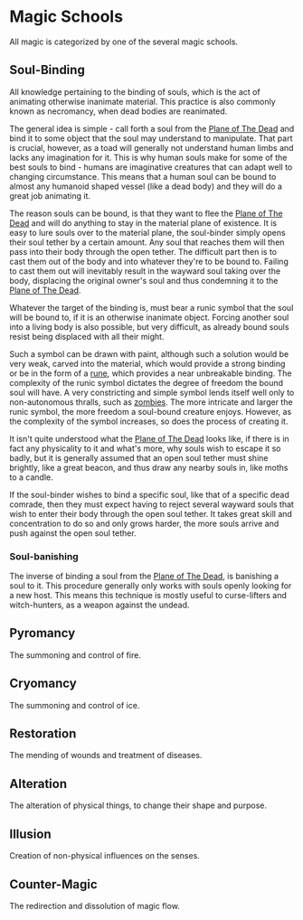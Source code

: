 # Magic Schools
All magic is categorized by one of the several magic schools. 

## Soul-Binding
All knowledge pertaining to the binding of souls, which is the act of animating otherwise inanimate material. This practice is also commonly known as necromancy, when dead bodies are reanimated. 

The general idea is simple - call forth a soul from the [Plane of The Dead](../../world/plane-of-dead) and bind it to some object that the soul may understand to manipulate. That part is crucial, however, as a toad will generally not understand human limbs and lacks any imagination for it. This is why human souls make for some of the best souls to bind - humans are imaginative creatures that can adapt well to changing circumstance. This means that a human soul can be bound to almost any humanoid shaped vessel (like a dead body) and they will do a great job animating it. 

The reason souls can be bound, is that they want to flee the [Plane of The Dead](../../world/plane-of-dead) and will do anything to stay in the material plane of existence. It is easy to lure souls over to the material plane, the soul-binder simply opens their soul tether by a certain amount. Any soul that reaches them will then pass into their body through the open tether. The difficult part then is to cast them out of the body and into whatever they're to be bound to. Failing to cast them out will inevitably result in the wayward soul taking over the body, displacing the original owner's soul and thus condemning it to the [Plane of The Dead](../../world/plane-of-dead). 

Whatever the target of the binding is, must bear a runic symbol that the soul will be bound to, if it is an otherwise inanimate object. Forcing another soul into a living body is also possible, but very difficult, as already bound souls resist being displaced with all their might. 

Such a symbol can be drawn with paint, although such a solution would be very weak, carved into the material, which would provide a strong binding or be in the form of a [rune](../../magic/runes), which provides a near unbreakable binding. The complexity of the runic symbol dictates the degree of freedom the bound soul will have. A very constricting and simple symbol lends itself well only to non-autonomous thralls, such as [zombies](../../bestiary/undead/zombie). The more intricate and larger the runic symbol, the more freedom a soul-bound creature enjoys. However, as the complexity of the symbol increases, so does the process of creating it. 

It isn't quite understood what the [Plane of The Dead](../../world/plane-of-dead) looks like, if there is in fact any physicality to it and what's more, why souls wish to escape it so badly, but it is generally assumed that an open soul tether must shine brightly, like a great beacon, and thus draw any nearby souls in, like moths to a candle. 

If the soul-binder wishes to bind a specific soul, like that of a specific dead comrade, then they must expect having to reject several wayward souls that wish to enter their body through the open soul tether. It takes great skill and concentration to do so and only grows harder, the more souls arrive and push against the open soul tether. 

### Soul-banishing
The inverse of binding a soul from the [Plane of The Dead](../../world/plane-of-dead), is banishing a soul to it. This procedure generally only works with souls openly looking for a new host. This means this technique is mostly useful to curse-lifters and witch-hunters, as a weapon against the undead. 

## Pyromancy
The summoning and control of fire.

## Cryomancy
The summoning and control of ice.

## Restoration
The mending of wounds and treatment of diseases. 

## Alteration
The alteration of physical things, to change their shape and purpose. 

## Illusion
Creation of non-physical influences on the senses. 

## Counter-Magic
The redirection and dissolution of magic flow. 